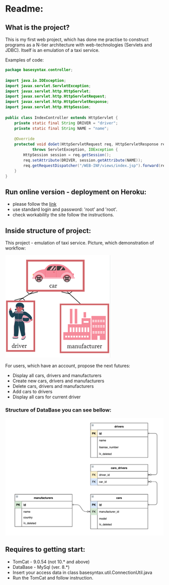 # Readme:
## What is the project?
This is my first web project, which has done me practise to construct programs 
as a N-tier architecture with web-technologies (Servlets and JDBC). 
Itself is an emulation of a taxi service.

Examples of code:
~~~java
package basesyntax.controller;

import java.io.IOException;
import javax.servlet.ServletException;
import javax.servlet.http.HttpServlet;
import javax.servlet.http.HttpServletRequest;
import javax.servlet.http.HttpServletResponse;
import javax.servlet.http.HttpSession;

public class IndexController extends HttpServlet {
    private static final String DRIVER = "driver";
    private static final String NAME = "name";

    @Override
    protected void doGet(HttpServletRequest req, HttpServletResponse resp)
            throws ServletException, IOException {
        HttpSession session = req.getSession();
        req.setAttribute(DRIVER, session.getAttribute(NAME));
        req.getRequestDispatcher("/WEB-INF/views/index.jsp").forward(req, resp);
    }
}
~~~

## Run online version - deployment on Heroku:
- please follow the [link](https://serhii-orlov.herokuapp.com/login")
- use standard login and password: 'root' and 'root'.
- check workability the site follow the instructions.

## Inside structure of project:
This project - emulation of taxi service. Picture, which demonstration of workflow:

![img_1.png](img_1.png)       

For users, which have an account, propose the next futures:
- Display all cars, drivers and manufacturers 
- Create new cars, drivers and manufacturers 
- Delete cars, drivers and manufacturers 
- Add cars to drivers 
- Display all cars for current driver 

### Structure of DataBase you can see bellow:
![img_2.png](img_2.png)

## Requires to getting start:
- TomCat - 9.0.54 (not 10.* and above)
- DataBase - MySql (ver. 8.*) 
- Insert your access data in class basesyntax.util.ConnectionUtil.java
- Run the TomCat and follow instruction.

